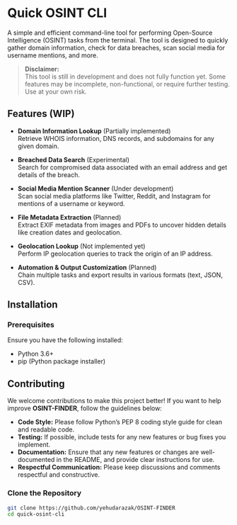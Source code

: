 # Quick OSINT CLI

A simple and efficient command-line tool for performing Open-Source Intelligence (OSINT) tasks from the terminal. The tool is designed to quickly gather domain information, check for data breaches, scan social media for username mentions, and more.

> **Disclaimer:**  
> This tool is still in development and does not fully function yet. Some features may be incomplete, non-functional, or require further testing. Use at your own risk.

## Features (WIP)

- **Domain Information Lookup** (Partially implemented)  
  Retrieve WHOIS information, DNS records, and subdomains for any given domain.
  
- **Breached Data Search** (Experimental)  
  Search for compromised data associated with an email address and get details of the breach.

- **Social Media Mention Scanner** (Under development)  
  Scan social media platforms like Twitter, Reddit, and Instagram for mentions of a username or keyword.

- **File Metadata Extraction** (Planned)  
  Extract EXIF metadata from images and PDFs to uncover hidden details like creation dates and geolocation.

- **Geolocation Lookup** (Not implemented yet)  
  Perform IP geolocation queries to track the origin of an IP address.

- **Automation & Output Customization** (Planned)  
  Chain multiple tasks and export results in various formats (text, JSON, CSV).

## Installation

### Prerequisites

Ensure you have the following installed:

- Python 3.6+  
- pip (Python package installer)


## Contributing

We welcome contributions to make this project better! If you want to help improve **OSINT-FINDER**, follow the guidelines below:

- **Code Style:** Please follow Python’s PEP 8 coding style guide for clean and readable code.
- **Testing:** If possible, include tests for any new features or bug fixes you implement.
- **Documentation:** Ensure that any new features or changes are well-documented in the README, and provide clear instructions for use.
- **Respectful Communication:** Please keep discussions and comments respectful and constructive.


### Clone the Repository

```bash
git clone https://github.com/yehudarazak/OSINT-FINDER
cd quick-osint-cli

